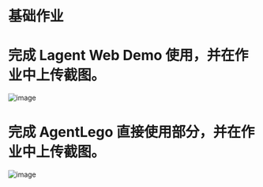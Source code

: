 # 基础作业

# 完成 Lagent Web Demo 使用，并在作业中上传截图。
![image](https://github.com/ileay/InternLM2_HOMEWORK/assets/34882785/21188086-5c42-42ec-ba88-6f63faee07cc)

# 完成 AgentLego 直接使用部分，并在作业中上传截图。
![image](https://github.com/ileay/InternLM2_HOMEWORK/assets/34882785/20179134-9e06-4f46-9248-d7620f7b328c)
